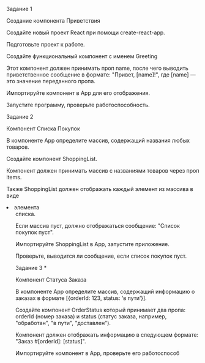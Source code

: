 Задание 1

Создание компонента Приветствия

Создайте новый проект React при помощи create-react-app.

Подготовьте проект к работе.

Создайте функциональный компонент с именем Greeting

Этот компонент должен принимать проп name, после чего выводить приветственное сообщение в формате: "Привет, [name]!", где [name] — это значение переданного пропа.

Импортируйте компонент в App для его отображения.

Запустите программу, проверьте работоспособность. 


Задание 2

Компонент Списка Покупок

В компоненте App определите массив, содержащий названия любых товаров.

Создайте компонент ShoppingList.

Компонент должен принимать массив с названиями товаров через проп items.

Также ShoppingList должен отображать каждый элемент из массива в виде <li> элемента <ul> списка.

Если массив пуст, должно отображаться сообщение: "Список покупок пуст".

Импортируйте ShoppingList в App, запустите приложение.

Проверьте, выводится ли сообщение, если список покупок пуст.

Задание 3 *

Компонент Статуса Заказа

В компоненте App определите массив, содержащий информацию о заказах в формате [{orderId: 123, status: ‘в пути’}].

Создайте компонент OrderStatus который принимает два пропа: orderId (номер заказа) и status (статус заказа, например, "обработан", "в пути", "доставлен").

Компонент должен отображать информацию в следующем формате: "Заказ #[orderId]: [status]".

Импортируйте компонент в App, проверьте его работоспособ